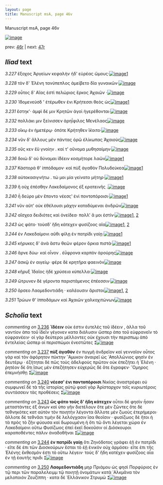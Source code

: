 ```yaml
---
layout: page
title: Manuscript msA, page 46v
---
```


Manuscript msA, page 46v

[![image](http://www.homermultitext.org/iipsrv?OBJ=IIP,1.0&FIF=/project/homer/pyramidal/deepzoom/hmt/vaimg/2017a/VA046VN_0548.tif&WID=100&CVT=JPEG)](http://www.homermultitext.org/ict2/?urn=urn:cite2:hmt:vaimg.2017a:VA046VN_0548)

prev:  [46r](../46r) | next:  [47r](../47r)

## *Iliad* text

*3.227* <a id="3.227"/> ἔξοχος Ἀργείων κεφαλὴν ἠδ' εὐρέας ὤμους·[![image](http://www.homermultitext.org/iipsrv?OBJ=IIP,1.0&FIF=/project/homer/pyramidal/deepzoom/hmt/vaimg/2017a/VA046VN_0548.tif&RGN=0.484,0.2322,0.388,0.0278&WID=1000&CVT=JPEG)](http://www.homermultitext.org/ict2/?urn=urn:cite2:hmt:vaimg.2017a:VA046VN_0548@0.484,0.2322,0.388,0.0278)[1](#msAim_3.725)

*3.228* <a id="3.228"/> τὸν δ' Ἑλένη τανύπεπλος ἀμείβετο δῖα γυναικῶν·[![image](http://www.homermultitext.org/iipsrv?OBJ=IIP,1.0&FIF=/project/homer/pyramidal/deepzoom/hmt/vaimg/2017a/VA046VN_0548.tif&RGN=0.49,0.2509,0.388,0.0278&WID=1000&CVT=JPEG)](http://www.homermultitext.org/ict2/?urn=urn:cite2:hmt:vaimg.2017a:VA046VN_0548@0.49,0.2509,0.388,0.0278)

*3.229* <a id="3.229"/> οὗτος δ' Αἴας ἐστὶ πελώριος ἕρκος Ἀχαιῶν ·[![image](http://www.homermultitext.org/iipsrv?OBJ=IIP,1.0&FIF=/project/homer/pyramidal/deepzoom/hmt/vaimg/2017a/VA046VN_0548.tif&RGN=0.489,0.2697,0.388,0.0278&WID=1000&CVT=JPEG)](http://www.homermultitext.org/ict2/?urn=urn:cite2:hmt:vaimg.2017a:VA046VN_0548@0.489,0.2697,0.388,0.0278)

*3.230* <a id="3.230"/> Ἰ̈δομενεὺσδ ' ἑτέρωθεν ἐνι Κρήτεσσι θεὸς ὡς[![image](http://www.homermultitext.org/iipsrv?OBJ=IIP,1.0&FIF=/project/homer/pyramidal/deepzoom/hmt/vaimg/2017a/VA046VN_0548.tif&RGN=0.489,0.2893,0.388,0.0278&WID=1000&CVT=JPEG)](http://www.homermultitext.org/ict2/?urn=urn:cite2:hmt:vaimg.2017a:VA046VN_0548@0.489,0.2893,0.388,0.0278)[1](#msA_3.362)

*3.231* <a id="3.231"/> ἕστηκ'· ἀμφὶ δέ μιν Κρητῶν ἀγοὶ ἠγερέθονται·[![image](http://www.homermultitext.org/iipsrv?OBJ=IIP,1.0&FIF=/project/homer/pyramidal/deepzoom/hmt/vaimg/2017a/VA046VN_0548.tif&RGN=0.49,0.3095,0.388,0.0278&WID=1000&CVT=JPEG)](http://www.homermultitext.org/ict2/?urn=urn:cite2:hmt:vaimg.2017a:VA046VN_0548@0.49,0.3095,0.388,0.0278)

*3.232* <a id="3.232"/> πολλάκι μιν ξείνισσεν ἀρηΐφιλος Μενέλαος[![image](http://www.homermultitext.org/iipsrv?OBJ=IIP,1.0&FIF=/project/homer/pyramidal/deepzoom/hmt/vaimg/2017a/VA046VN_0548.tif&RGN=0.49,0.3253,0.388,0.0278&WID=1000&CVT=JPEG)](http://www.homermultitext.org/ict2/?urn=urn:cite2:hmt:vaimg.2017a:VA046VN_0548@0.49,0.3253,0.388,0.0278)

*3.233* <a id="3.233"/> οἴκῳ ἐν ἡμετέρῳ· ὁπότε Κρήτηθεν ἵ̈κοιτο·[![image](http://www.homermultitext.org/iipsrv?OBJ=IIP,1.0&FIF=/project/homer/pyramidal/deepzoom/hmt/vaimg/2017a/VA046VN_0548.tif&RGN=0.488,0.3441,0.388,0.0278&WID=1000&CVT=JPEG)](http://www.homermultitext.org/ict2/?urn=urn:cite2:hmt:vaimg.2017a:VA046VN_0548@0.488,0.3441,0.388,0.0278)

*3.234* <a id="3.234"/> νῦν δ' ἄλλους μὲν πάντας ὁρῶ ἑλίκωπας Ἀχαιοὺς[![image](http://www.homermultitext.org/iipsrv?OBJ=IIP,1.0&FIF=/project/homer/pyramidal/deepzoom/hmt/vaimg/2017a/VA046VN_0548.tif&RGN=0.49,0.3606,0.388,0.0278&WID=1000&CVT=JPEG)](http://www.homermultitext.org/ict2/?urn=urn:cite2:hmt:vaimg.2017a:VA046VN_0548@0.49,0.3606,0.388,0.0278)

*3.235* <a id="3.235"/> οὕς κεν ἔϋ γνοίην . καί τ' οὔνομα μυθησαίμην·[![image](http://www.homermultitext.org/iipsrv?OBJ=IIP,1.0&FIF=/project/homer/pyramidal/deepzoom/hmt/vaimg/2017a/VA046VN_0548.tif&RGN=0.488,0.3802,0.388,0.0278&WID=1000&CVT=JPEG)](http://www.homermultitext.org/ict2/?urn=urn:cite2:hmt:vaimg.2017a:VA046VN_0548@0.488,0.3802,0.388,0.0278)

*3.236* <a id="3.236"/> δοιὼ δ' οὐ δύναμαι ἰ̈δέειν κοσμήτορε λαῶν[![image](http://www.homermultitext.org/iipsrv?OBJ=IIP,1.0&FIF=/project/homer/pyramidal/deepzoom/hmt/vaimg/2017a/VA046VN_0548.tif&RGN=0.488,0.4012,0.388,0.0278&WID=1000&CVT=JPEG)](http://www.homermultitext.org/ict2/?urn=urn:cite2:hmt:vaimg.2017a:VA046VN_0548@0.488,0.4012,0.388,0.0278)[1](#msA_3.367)

*3.237* <a id="3.237"/> Κάστορά θ' ἱππόδαμον· καὶ πὺξ ἀγαθὸν Πολυδεύκεα[![image](http://www.homermultitext.org/iipsrv?OBJ=IIP,1.0&FIF=/project/homer/pyramidal/deepzoom/hmt/vaimg/2017a/VA046VN_0548.tif&RGN=0.494,0.417,0.388,0.0278&WID=1000&CVT=JPEG)](http://www.homermultitext.org/ict2/?urn=urn:cite2:hmt:vaimg.2017a:VA046VN_0548@0.494,0.417,0.388,0.0278)[1](#msA_3.368)

*3.238* <a id="3.238"/> αὐτοκασιγνήτω . τώ μοι μία γείνατο μήτηρ·[![image](http://www.homermultitext.org/iipsrv?OBJ=IIP,1.0&FIF=/project/homer/pyramidal/deepzoom/hmt/vaimg/2017a/VA046VN_0548.tif&RGN=0.488,0.4373,0.388,0.0278&WID=1000&CVT=JPEG)](http://www.homermultitext.org/ict2/?urn=urn:cite2:hmt:vaimg.2017a:VA046VN_0548@0.488,0.4373,0.388,0.0278)[1](#msAim_3.726)

*3.239* <a id="3.239"/> ἢ οὐχ ἑπέσθην Λακεδαίμονος ἐξ ερατεινῆς .[![image](http://www.homermultitext.org/iipsrv?OBJ=IIP,1.0&FIF=/project/homer/pyramidal/deepzoom/hmt/vaimg/2017a/VA046VN_0548.tif&RGN=0.485,0.4538,0.388,0.0278&WID=1000&CVT=JPEG)](http://www.homermultitext.org/ict2/?urn=urn:cite2:hmt:vaimg.2017a:VA046VN_0548@0.485,0.4538,0.388,0.0278)

*3.240* <a id="3.240"/> ἦ δεύρο μὲν ἕποντο νέεσς' ἐνὶ ποντοπόροισι·[![image](http://www.homermultitext.org/iipsrv?OBJ=IIP,1.0&FIF=/project/homer/pyramidal/deepzoom/hmt/vaimg/2017a/VA046VN_0548.tif&RGN=0.484,0.4748,0.388,0.0278&WID=1000&CVT=JPEG)](http://www.homermultitext.org/ict2/?urn=urn:cite2:hmt:vaimg.2017a:VA046VN_0548@0.484,0.4748,0.388,0.0278)[1](#msA_3.375)

*3.241* <a id="3.241"/> νῦν αῦτ' οὐκ ἐθέλουσι μάχην καταδύμεναι ἀνδρῶν[![image](http://www.homermultitext.org/iipsrv?OBJ=IIP,1.0&FIF=/project/homer/pyramidal/deepzoom/hmt/vaimg/2017a/VA046VN_0548.tif&RGN=0.49,0.4906,0.388,0.0278&WID=1000&CVT=JPEG)](http://www.homermultitext.org/ict2/?urn=urn:cite2:hmt:vaimg.2017a:VA046VN_0548@0.49,0.4906,0.388,0.0278)

*3.242* <a id="3.242"/> αἴσχεα δειδιότες καὶ ὀνείδεα· πολλ' ἅ μοι ἐστίν·[![image](http://www.homermultitext.org/iipsrv?OBJ=IIP,1.0&FIF=/project/homer/pyramidal/deepzoom/hmt/vaimg/2017a/VA046VN_0548.tif&RGN=0.485,0.5079,0.388,0.0278&WID=1000&CVT=JPEG)](http://www.homermultitext.org/ict2/?urn=urn:cite2:hmt:vaimg.2017a:VA046VN_0548@0.485,0.5079,0.388,0.0278)[1](#msA_3.379), [2](#msA_3.377)

*3.243* <a id="3.243"/> ὡς φάτο· τοὺσδ' ἤδη κάτεχεν φυσίζοος αῖα[![image](http://www.homermultitext.org/iipsrv?OBJ=IIP,1.0&FIF=/project/homer/pyramidal/deepzoom/hmt/vaimg/2017a/VA046VN_0548.tif&RGN=0.482,0.5297,0.388,0.0278&WID=1000&CVT=JPEG)](http://www.homermultitext.org/ict2/?urn=urn:cite2:hmt:vaimg.2017a:VA046VN_0548@0.482,0.5297,0.388,0.0278)[1](#msA_3.380), [2](#msA_3.724)

*3.244* <a id="3.244"/> ἐν Λακεδαίμονι αῦθι φίλῃ ἐν πατρίδι γαίῃ·[![image](http://www.homermultitext.org/iipsrv?OBJ=IIP,1.0&FIF=/project/homer/pyramidal/deepzoom/hmt/vaimg/2017a/VA046VN_0548.tif&RGN=0.492,0.5462,0.388,0.0278&WID=1000&CVT=JPEG)](http://www.homermultitext.org/ict2/?urn=urn:cite2:hmt:vaimg.2017a:VA046VN_0548@0.492,0.5462,0.388,0.0278)[1](#msA_3.381)

*3.245* <a id="3.245"/> κήρυκες δ' ἀνὰ ἄστυ θεῶν φέρον ὅρκια πιστὰ·[![image](http://www.homermultitext.org/iipsrv?OBJ=IIP,1.0&FIF=/project/homer/pyramidal/deepzoom/hmt/vaimg/2017a/VA046VN_0548.tif&RGN=0.49,0.5642,0.388,0.0278&WID=1000&CVT=JPEG)](http://www.homermultitext.org/ict2/?urn=urn:cite2:hmt:vaimg.2017a:VA046VN_0548@0.49,0.5642,0.388,0.0278)[1](#msA_3.382)

*3.246* <a id="3.246"/> ἄρνε δύω· καὶ οἶνον . ἐΰφρονα καρπὸν ἀρούρης[![image](http://www.homermultitext.org/iipsrv?OBJ=IIP,1.0&FIF=/project/homer/pyramidal/deepzoom/hmt/vaimg/2017a/VA046VN_0548.tif&RGN=0.489,0.5838,0.398,0.0278&WID=1000&CVT=JPEG)](http://www.homermultitext.org/ict2/?urn=urn:cite2:hmt:vaimg.2017a:VA046VN_0548@0.489,0.5838,0.398,0.0278)

*3.247* <a id="3.247"/> ἀσκῷ ἐν αιγείῳ· φέρε δὲ κρητῆρα φαεινὸν[![image](http://www.homermultitext.org/iipsrv?OBJ=IIP,1.0&FIF=/project/homer/pyramidal/deepzoom/hmt/vaimg/2017a/VA046VN_0548.tif&RGN=0.49,0.6011,0.398,0.0278&WID=1000&CVT=JPEG)](http://www.homermultitext.org/ict2/?urn=urn:cite2:hmt:vaimg.2017a:VA046VN_0548@0.49,0.6011,0.398,0.0278)

*3.248* <a id="3.248"/> κῆρυξ Ἰδαῖος ἠδὲ χρύσεια κύπελλα·[![image](http://www.homermultitext.org/iipsrv?OBJ=IIP,1.0&FIF=/project/homer/pyramidal/deepzoom/hmt/vaimg/2017a/VA046VN_0548.tif&RGN=0.483,0.6198,0.398,0.0278&WID=1000&CVT=JPEG)](http://www.homermultitext.org/ict2/?urn=urn:cite2:hmt:vaimg.2017a:VA046VN_0548@0.483,0.6198,0.398,0.0278)

*3.249* <a id="3.249"/> ὤτρυνεν δὲ γέροντα παριστάμενος ἐπέεσσιν·[![image](http://www.homermultitext.org/iipsrv?OBJ=IIP,1.0&FIF=/project/homer/pyramidal/deepzoom/hmt/vaimg/2017a/VA046VN_0548.tif&RGN=0.484,0.6364,0.398,0.0278&WID=1000&CVT=JPEG)](http://www.homermultitext.org/ict2/?urn=urn:cite2:hmt:vaimg.2017a:VA046VN_0548@0.484,0.6364,0.398,0.0278)

*3.250* <a id="3.250"/> ὄρσεο Λαομεδοντιάδη · καλέουσιν ἄριστοι[![image](http://www.homermultitext.org/iipsrv?OBJ=IIP,1.0&FIF=/project/homer/pyramidal/deepzoom/hmt/vaimg/2017a/VA046VN_0548.tif&RGN=0.477,0.6589,0.398,0.0278&WID=1000&CVT=JPEG)](http://www.homermultitext.org/ict2/?urn=urn:cite2:hmt:vaimg.2017a:VA046VN_0548@0.477,0.6589,0.398,0.0278)[1](#msA_3.388), [2](#msAint_3.387)

*3.251* <a id="3.251"/> Τρώων θ' ἱπποδάμων καὶ Ἀχαιῶν χαλκοχιτώνων[![image](http://www.homermultitext.org/iipsrv?OBJ=IIP,1.0&FIF=/project/homer/pyramidal/deepzoom/hmt/vaimg/2017a/VA046VN_0548.tif&RGN=0.484,0.6747,0.398,0.0278&WID=1000&CVT=JPEG)](http://www.homermultitext.org/ict2/?urn=urn:cite2:hmt:vaimg.2017a:VA046VN_0548@0.484,0.6747,0.398,0.0278)

## *Scholia* text

*commenting on* [3.236](#3.236)  <a id="msA_3.367"/> **᾿ϊδέειν** οὐκ ἐστιν ἐυτελὲς τοῦ ἰδέειν , ἀλλα τοῦ ναντίον ἀπο τοῦ ϊδεῖν γέγονεν κατα διάλυσιν ὥσπερ ἀπο τοῦ εὐφρανεῖν τὸ εὐφρανέειν· οἱ γὰρ δεύτεροι μέλλοντες οὐκ έχουσι τὴν περισπωμ ἀπὸ ἐντελείας ὥσπερ οἱ περισπώμοι ἐνεστῶτες ⁑[![image](http://www.homermultitext.org/iipsrv?OBJ=IIP,1.0&FIF=/project/homer/pyramidal/deepzoom/hmt/vaimg/2017a/VA046VN_0548.tif&RGN=0.21868091,0.15131397,0.64609433,0.02987552&WID=1000&CVT=JPEG)](http://www.homermultitext.org/ict2/?urn=urn:cite2:hmt:vaimg.2017a:VA046VN_0548@0.21868091,0.15131397,0.64609433,0.02987552)

*commenting on* [3.237](#3.237)  <a id="msA_3.368"/> **πὺξ ἀγαθὸν** ἐν πυγμῆ ἀνδρεῖον καὶ γενναῖον οὗτος γὰρ καὶ τὸν ἀφόρητον πύκτην ῎Αμυκον ἀναιρεῖ ὡς ᾿Απολλώνιος φησὶν ἐν δευτέρῳ · ἐζήτηται δὲ πῶς τοὺς ἀδελφοὺς πρῶτον οὐκ ἐπεζήτει ἡ ῾Ελένη · ῥητέον δὲ ὅτι ἴσως μὲν ἐπεζήτησεν εὐχερῶς δὲ ὅτε ἔγραφεν· ῞Ομηρος ἐπεμνήσθῃ ⁑[![image](http://www.homermultitext.org/iipsrv?OBJ=IIP,1.0&FIF=/project/homer/pyramidal/deepzoom/hmt/vaimg/2017a/VA046VN_0548.tif&RGN=0.21039057,0.17704011,0.65549005,0.02019364&WID=1000&CVT=JPEG)](http://www.homermultitext.org/ict2/?urn=urn:cite2:hmt:vaimg.2017a:VA046VN_0548@0.21039057,0.17704011,0.65549005,0.02019364)

*commenting on* [3.240](#3.240)  <a id="msA_3.375"/> **νέεσσ' ἐνι ποντοπόροισι** Νικίας ἀναστρέφει οὐ συμφωνεῖ δὲ τὰ τῆς ἱστορίας αὐτῴ φασὶ γὰρ Ἀρίσταρχον τοῖς κυριωτέροις συντάσσειν τὰς προθέσεις ⁑[![image](http://www.homermultitext.org/iipsrv?OBJ=IIP,1.0&FIF=/project/homer/pyramidal/deepzoom/hmt/vaimg/2017a/VA046VN_0548.tif&RGN=0.21702284,0.20733057,0.20338983,0.04813278&WID=1000&CVT=JPEG)](http://www.homermultitext.org/ict2/?urn=urn:cite2:hmt:vaimg.2017a:VA046VN_0548@0.21702284,0.20733057,0.20338983,0.04813278)

*commenting on* [3.243](#3.243)  <a id="msA_3.380"/> **ὣς φάτο τοὺς δ' ἤδη κάτεχεν** οὗτοι δὲ φησὶν ἦσαν μεταστάντες ἐξ ἀνων καὶ ὑπο γῆν διετέλουν ὅτε μὲν ζῶντες ὅτε δὲ τεθνηκότες κατ αὐτὸν τὸν ποιητὴν λέγοντα ἄλλοτε μὲν ζωοὺς ἑτερήμεροι· ἄλλοτε δὲ τεθνᾶσι τιμὴν δὲ λελόγχασιν ἴσα θεοῖσιν · φυσίζωος δὲ ἤτοι ἡ τὰ πρὸς τὸ ζῆν φύουσα καὶ δωρουμένη ἠ ὅτι τῶ ὄντι λέγεται χώρα ἐν Λακεδαίμονι οὕτω Φυσίζωος ἐπεὶ ἐκεῖ δοκοῦσιν οἱ Διόσκουροι καραποθέντες πάλιν ἀναδοθῆναι ⁑[![image](http://www.homermultitext.org/iipsrv?OBJ=IIP,1.0&FIF=/project/homer/pyramidal/deepzoom/hmt/vaimg/2017a/VA046VN_0548.tif&RGN=0.21260133,0.47040111,0.22439204,0.12863071&WID=1000&CVT=JPEG)](http://www.homermultitext.org/ict2/?urn=urn:cite2:hmt:vaimg.2017a:VA046VN_0548@0.21260133,0.47040111,0.22439204,0.12863071)

*commenting on* [3.244](#3.244)  <a id="msA_3.381"/> **ἐν πατρίδι γαίῃ** ὅτι Ζηνόδοτος γράφει ἑῇ ἐν πατρίδι · εἴτε δὲ ἐπι τῶν Διοσκούρων ἔσται τὸ ἑῇ ἑνικὸν οὐχ ἁρμόσει· εἴτε ἐπι τῆς Ἑλένης ἔκθεσμόν ἐστι τὸ οὕτω λέγειν· τούς δ' ἤδη κατέχεν φυσίζοος αἶα ἐν τῇ ἑαυτῆς πριδι ⁑[![image](http://www.homermultitext.org/iipsrv?OBJ=IIP,1.0&FIF=/project/homer/pyramidal/deepzoom/hmt/vaimg/2017a/VA046VN_0548.tif&RGN=0.22420781,0.72849239,0.64664702,0.04273859&WID=1000&CVT=JPEG)](http://www.homermultitext.org/ict2/?urn=urn:cite2:hmt:vaimg.2017a:VA046VN_0548@0.22420781,0.72849239,0.64664702,0.04273859)

*commenting on* [3.250](#3.250)  <a id="msA_3.388"/> **Λαομεδοντιάδη** μηρ Πριάμου ὡς φησὶ Πορφύριος ἐν τῷ περι τῶν παραλελειμμ τῷ ποιητῇ ὀνομάτων κατὰ ᾿Αλκμᾶνα τὸν μελοποιὸν Ζευζίππη · κατα δὲ ῾Ελλάνικον Στρυμώ ⁑[![image](http://www.homermultitext.org/iipsrv?OBJ=IIP,1.0&FIF=/project/homer/pyramidal/deepzoom/hmt/vaimg/2017a/VA046VN_0548.tif&RGN=0.23084009,0.76583679,0.63559322,0.04024896&WID=1000&CVT=JPEG)](http://www.homermultitext.org/ict2/?urn=urn:cite2:hmt:vaimg.2017a:VA046VN_0548@0.23084009,0.76583679,0.63559322,0.04024896)